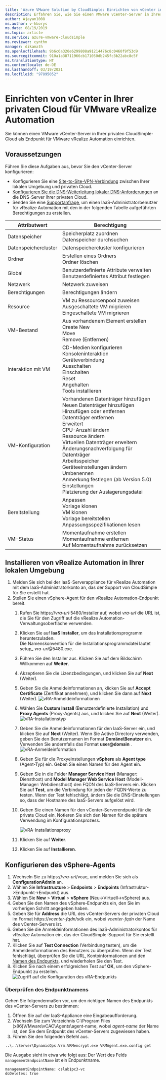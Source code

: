 ```yaml
---
title: 'Azure VMware Solution by CloudSimple: Einrichten von vCenter in privater Cloud für vRealize Automation'
description: Erfahren Sie, wie Sie einen VMware vCenter-Server in Ihrer privaten CloudSimple-Cloud als Endpunkt für VMware vRealize Automation einrichten.
author: Ajayan1008
ms.author: v-hborys
ms.date: 08/19/2019
ms.topic: article
ms.service: azure-vmware-cloudsimple
ms.reviewer: cynthn
manager: dikamath
ms.openlocfilehash: 9b6c6a320e6299808a91214476c8c0460f9f53d9
ms.sourcegitcommit: 910a1a38711966cb171050db245fc3b22abc8c5f
ms.translationtype: HT
ms.contentlocale: de-DE
ms.lasthandoff: 03/19/2021
ms.locfileid: "97895052"
---
```

# <a name="set-up-vcenter-on-your-private-cloud-for-vmware-vrealize-automation"></a>Einrichten von vCenter in Ihrer privaten Cloud für VMware vRealize Automation

Sie können einen VMware vCenter-Server in Ihrer privaten CloudSimple-Cloud als Endpunkt für VMware vRealize Automation einrichten.

## <a name="before-you-begin"></a>Voraussetzungen

Führen Sie diese Aufgaben aus, bevor Sie den vCenter-Server konfigurieren:

* Konfigurieren Sie eine [Site-to-Site-VPN-Verbindung](vpn-gateway.md#set-up-a-site-to-site-vpn-gateway) zwischen Ihrer lokalen Umgebung und privaten Cloud.
* [Konfigurieren Sie die DNS-Weiterleitung lokaler DNS-Anforderungen](on-premises-dns-setup.md) an die DNS-Server Ihrer privaten Cloud.
* Senden Sie eine [Supportanfrage](https://portal.azure.com/#blade/Microsoft_Azure_Support/HelpAndSupportBlade/newsupportrequest), um einen IaaS-Administratorbenutzer für vRealize Automation mit den in der folgenden Tabelle aufgeführten Berechtigungen zu erstellen.

| Attributwert | Berechtigung |
------------ | ------------- |  
| Datenspeicher |  Speicherplatz zuordnen <br> Datenspeicher durchsuchen |
| Datenspeichercluster | Datenspeichercluster konfigurieren |
| Ordner | Erstellen eines Ordners <br>Ordner löschen |
| Global |  Benutzerdefinierte Attribute verwalten<br>Benutzerdefiniertes Attribut festlegen |
| Netzwerk | Netzwerk zuweisen |
| Berechtigungen | Berechtigungen ändern |
| Resource | VM zu Ressourcenpool zuweisen<br>Ausgeschaltete VM migrieren<br>Eingeschaltete VM migrieren |
| VM-Bestand |  Aus vorhandenem Element erstellen<br>Create New<br>Move<br>Remove (Entfernen) | 
| Interaktion mit VM |  CD-Medien konfigurieren<br>Konsoleninteraktion<br>Geräteverbindung<br>Ausschalten<br>Einschalten<br>Reset<br>Angehalten<br>Tools installieren | 
| VM-Konfiguration |  Vorhandenen Datenträger hinzufügen<br>Neuen Datenträger hinzufügen<br>Hinzufügen oder entfernen<br>Datenträger entfernen<br>Erweitert<br>CPU-Anzahl ändern<br>Ressource ändern<br>Virtuellen Datenträger erweitern<br>Änderungsnachverfolgung für Datenträger<br>Arbeitsspeicher<br>Geräteeinstellungen ändern<br>Umbenennen<br>Anmerkung festlegen (ab Version 5.0)<br>Einstellungen<br>Platzierung der Auslagerungsdatei |
| Bereitstellung |  Anpassen<br>Vorlage klonen<br>VM klonen<br>Vorlage bereitstellen<br>Anpassungsspezifikationen lesen |
| VM-Status | Momentaufnahme erstellen<br>Momentaufnahme entfernen<br>Auf Momentaufnahme zurücksetzen |

## <a name="install-vrealize-automation-in-your-on-premises-environment"></a>Installieren von vRealize Automation in Ihrer lokalen Umgebung

1. Melden Sie sich bei der IaaS-Serverappliance für vRealize Automation mit dem IaaS-Administratorkonto an, das der Support von CloudSimple für Sie erstellt hat.
2. Stellen Sie einen vSphere-Agent für den vRealize Automation-Endpunkt bereit.
    1. Rufen Sie https://*vra-url*:5480/installer auf, wobei *vra-url* die URL ist, die Sie für den Zugriff auf die vRealize Automation-Verwaltungsoberfläche verwenden.
    2. Klicken Sie auf **IaaS Installer**, um das Installationsprogramm herunterzuladen.<br>
    Die Namenskonvention für die Installationsprogrammdatei lautet setup_ *vra-url*@5480.exe.
    3. Führen Sie den Installer aus. Klicken Sie auf dem Bildschirm Willkommen auf **Weiter**.
    4. Akzeptieren Sie die Lizenzbedingungen, und klicken Sie auf **Next** (Weiter).
    5. Geben Sie die Anmeldeinformationen an, klicken Sie auf **Accept Certificate** (Zertifikat annehmen), und klicken Sie dann auf **Next** (Weiter).
    ![vRA-Anmeldeinformationen](media/configure-vra-endpoint-login.png)
    6. Wählen Sie **Custom Install** (Benutzerdefinierte Installation) und **Proxy Agents** (Proxy-Agents) aus, und klicken Sie auf **Next** (Weiter).
    ![vRA-Installationstyp](media/configure-vra-endpoint-install-type.png)
    7. Geben Sie die Anmeldeinformationen für den IaaS-Server ein, und klicken Sie auf **Next** (Weiter). Wenn Sie Active Directory verwenden, geben Sie den Benutzernamen im Format **Domäne\Benutzer** ein. Verwenden Sie andernfalls das Format **user@domain** .
    ![vRA-Anmeldeinformation](media/configure-vra-endpoint-account.png)
    8. Geben Sie für die Proxyeinstellungen **vSphere** als **Agent type** (Agent-Typ) ein. Geben Sie einen Namen für den Agent ein.
    9. Geben Sie in die Felder **Manager Service Host** (Manager: Diensthost) und **Model Manager Web Service Host** (Modell-Manager: Webdiensthost) den FQDN des IaaS-Servers ein. Klicken Sie auf **Test**, um die Verbindung für jeden der FQDN-Werte zu testen. Wenn der Test fehlschlägt, ändern Sie die DNS-Einstellungen so, dass der Hostname des IaaS-Servers aufgelöst wird.
    10. Geben Sie einen Namen für den vCenter-Serverendpunkt für die private Cloud ein. Notieren Sie sich den Namen für die spätere Verwendung im Konfigurationsprozess.

        ![vRA-Installationsproxy](media/configure-vra-endpoint-proxy.png)

    11. Klicken Sie auf **Weiter**.
    12. Klicken Sie auf **Installieren**.

## <a name="configure-the-vsphere-agent"></a>Konfigurieren des vSphere-Agents

1. Wechseln Sie zu https://*vra-url*/vcac, und melden Sie sich als **ConfigurationAdmin** an.
2. Wählen Sie **Infrastructure** > **Endpoints** > **Endpoints** (Infrastruktur->Endpunkt->Endpunkt) aus.
3. Wählen Sie **New** > **Virtual** > **vSphere** (Neu->Virtuell->vSphere) aus.
4. Geben Sie den Namen des vSphere-Endpunkts ein, den Sie im vorherigen Schritt angegeben haben.
5. Geben Sie für **Address** die URL des vCenter-Servers der privaten Cloud im Format https://*vcenter-fqdn*/sdk ein, wobei *vcenter-fqdn* der Name des vCenter-Servers ist.
6. Geben Sie die Anmeldeinformationen des IaaS-Administratorkontos für vRealize Automation ein, das der CloudSimple-Support für Sie erstellt hat.
7. Klicken Sie auf **Test Connection** (Verbindung testen), um die Anmeldeinformationen des Benutzers zu überprüfen. Wenn der Test fehlschlägt, überprüfen Sie die URL, Kontoinformationen und den [Namen des Endpunkts](#verify-the-endpoint-name), und wiederholen Sie den Test.
8. Klicken Sie nach einem erfolgreichen Test auf **OK**, um den vSphere-Endpunkt zu erstellen.
    ![Zugriff auf die Konfiguration des vRA-Endpunkts](media/configure-vra-endpoint-vra-edit.png)

### <a name="verify-the-endpoint-name"></a>Überprüfen des Endpunktnamens

Gehen Sie folgendermaßen vor, um den richtigen Namen des Endpunkts des vCenter-Servers zu bestimmen:

1. Öffnen Sie auf der IaaS-Appliance eine Eingabeaufforderung.
2. Wechseln Sie zum Verzeichnis C:\Program Files (x86)\VMware\vCAC\Agents\agent-name, wobei *agent-name* der Name ist, den Sie dem Endpunkt des vCenter-Servers zugewiesen haben.
3. Führen Sie den folgenden Befehl aus.

```
..\..\Server\DynamicOps.Vrm.VRMencrypt.exe VRMAgent.exe.config get
```

Die Ausgabe sieht in etwa wie folgt aus: Der Wert des Felds `managementEndpointName` ist ein Endpunktname.

```
managementEndpointName: cslab1pc3-vc
doDeletes: true
```

